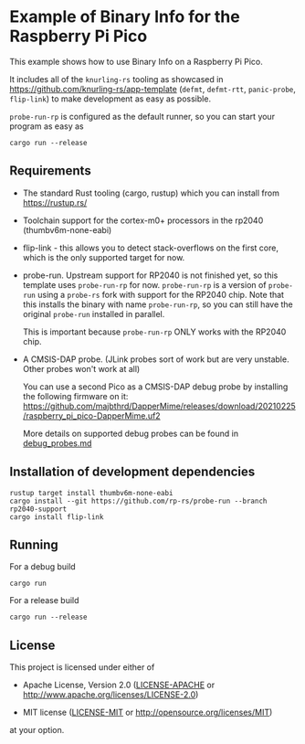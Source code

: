 # Example of Binary Info for the Raspberry Pi Pico

This example shows how to use Binary Info on a Raspberry Pi Pico.

It includes all of the `knurling-rs` tooling as showcased in https://github.com/knurling-rs/app-template (`defmt`, `defmt-rtt`, `panic-probe`, `flip-link`) to make development as easy as possible.

`probe-run-rp` is configured as the default runner, so you can start your program as easy as
```
cargo run --release
```

## Requirements
- The standard Rust tooling (cargo, rustup) which you can install from https://rustup.rs/

- Toolchain support for the cortex-m0+ processors in the rp2040 (thumbv6m-none-eabi)

- flip-link - this allows you to detect stack-overflows on the first core, which is the only supported target for now.

- probe-run. Upstream support for RP2040 is not finished yet, so this template uses `probe-run-rp` for now.
  `probe-run-rp` is a version of `probe-run` using a `probe-rs` fork with support for the RP2040 chip.
  Note that this installs the binary with name `probe-run-rp`, so you can still have the original `probe-run` installed in parallel.

  This is important because `probe-run-rp` ONLY works with the RP2040 chip.

- A CMSIS-DAP probe. (JLink probes sort of work but are very unstable. Other probes won't work at all)

  You can use a second Pico as a CMSIS-DAP debug probe by installing the following firmware on it:
  https://github.com/majbthrd/DapperMime/releases/download/20210225/raspberry_pi_pico-DapperMime.uf2

  More details on supported debug probes can be found in [debug_probes.md](debug_probes.md)

## Installation of development dependencies
```
rustup target install thumbv6m-none-eabi
cargo install --git https://github.com/rp-rs/probe-run --branch rp2040-support
cargo install flip-link
```

## Running

For a debug build
```
cargo run
```
For a release build
```
cargo run --release
```
  
## License

This project is licensed under either of

- Apache License, Version 2.0 ([LICENSE-APACHE](LICENSE-APACHE) or
  http://www.apache.org/licenses/LICENSE-2.0)

- MIT license ([LICENSE-MIT](LICENSE-MIT) or http://opensource.org/licenses/MIT)

at your option.
